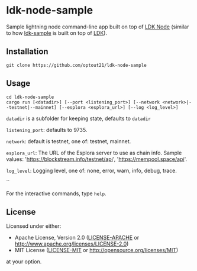 # ldk-node-sample
Sample lightning node command-line app built on top of
[LDK Node](https://github.com/lightningdevkit/ldk-node)
(similar to how
[ldk-sample](https://github.com/lightningdevkit/ldk-sample)
is built on top of
[LDK](https://github.com/lightningdevkit/rust-lightning)).


## Installation
```
git clone https://github.com/optout21/ldk-node-sample
```

## Usage
```
cd ldk-node-sample
cargo run [<datadir>] [--port <listening_port>] [--network <network>|--testnet|--mainnet] [--esplora <esplora_url>] [--log <log_level>]
```

`datadir` is a subfolder for keeping state, defaults to `datadir`

`listening_port`: defaults to 9735.

`network`: default is testnet, one of: testnet, mainnet.

`esplora_url`: The URL of the Esplora server to use as chain info. Sample values: 'https://blockstream.info/testnet/api', 'https://mempool.space/api'.

`log_level`: Logging level, one of: none, error, warn, info, debug, trace.

``

For the interactive commands, type `help`.


## License

Licensed under either:

 * Apache License, Version 2.0 ([LICENSE-APACHE](LICENSE-APACHE) or http://www.apache.org/licenses/LICENSE-2.0)
 * MIT License ([LICENSE-MIT](LICENSE-MIT) or http://opensource.org/licenses/MIT)

at your option.
